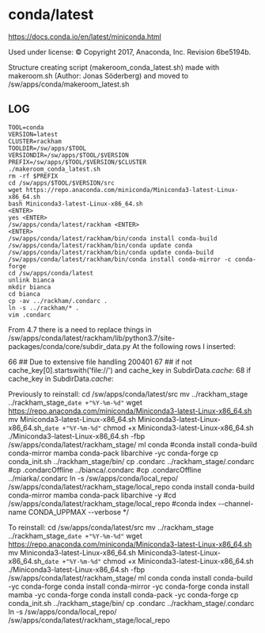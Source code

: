 conda/latest
========================

<https://docs.conda.io/en/latest/miniconda.html>

Used under license:
© Copyright 2017, Anaconda, Inc. Revision 6be5194b.

Structure creating script (makeroom_conda_latest.sh) made with makeroom.sh (Author: Jonas Söderberg) and moved to /sw/apps/conda/makeroom_latest.sh

LOG
---

    TOOL=conda
    VERSION=latest
    CLUSTER=rackham
    TOOLDIR=/sw/apps/$TOOL
    VERSIONDIR=/sw/apps/$TOOL/$VERSION
    PREFIX=/sw/apps/$TOOL/$VERSION/$CLUSTER
    ./makeroom_conda_latest.sh
    rm -rf $PREFIX
    cd /sw/apps/$TOOL/$VERSION/src
    wget https://repo.anaconda.com/miniconda/Miniconda3-latest-Linux-x86_64.sh
    bash Miniconda3-latest-Linux-x86_64.sh
    <ENTER>
    yes <ENTER>
    /sw/apps/conda/latest/rackham <ENTER>
    <ENTER>
    /sw/apps/conda/latest/rackham/bin/conda install conda-build
    /sw/apps/conda/latest/rackham/bin/conda update conda
    /sw/apps/conda/latest/rackham/bin/conda update conda-build
    /sw/apps/conda/latest/rackham/bin/conda install conda-mirror -c conda-forge
    cd /sw/apps/conda/latest
    unlink bianca
    mkdir bianca
    cd bianca
    cp -av ../rackham/.condarc .
    ln -s ../rackham/* .
    vim .condarc

From 4.7 there is a need to replace things in /sw/apps/conda/latest/rackham/lib/python3.7/site-packages/conda/core/subdir_data.py
At the following rows I inserted:

66         ## Due to extensive file handling 200401
67         ## if not cache_key[0].startswith('file://') and cache_key in SubdirData._cache_:
68         if cache_key in SubdirData._cache_:

Previously to reinstall:
    cd /sw/apps/conda/latest/src
    mv ../rackham_stage ../rackham_stage_`date +"%Y-%m-%d"`
    wget https://repo.anaconda.com/miniconda/Miniconda3-latest-Linux-x86_64.sh
    mv Miniconda3-latest-Linux-x86_64.sh Miniconda3-latest-Linux-x86_64.sh_`date +"%Y-%m-%d"`
    chmod +x Miniconda3-latest-Linux-x86_64.sh
    ./Miniconda3-latest-Linux-x86_64.sh -fbp /sw/apps/conda/latest/rackham_stage/
    ml conda
    #conda install conda-build conda-mirror mamba conda-pack libarchive -yc conda-forge
    cp conda_init.sh ../rackham_stage/bin/
    cp .condarc ../rackham_stage/.condarc
    #cp .condarcOffline ../bianca/.condarc
    #cp .condarcOffline ../miarka/.condarc
    ln -s /sw/apps/conda/local_repo/ /sw/apps/conda/latest/rackham_stage/local_repo
    conda install conda-build conda-mirror mamba conda-pack libarchive -y
    #cd /sw/apps/conda/latest/rackham_stage/local_repo
    #conda index --channel-name CONDA_UPPMAX --verbose */

To reinstall:
    cd /sw/apps/conda/latest/src
    mv ../rackham_stage ../rackham_stage_`date +"%Y-%m-%d"`
    wget https://repo.anaconda.com/miniconda/Miniconda3-latest-Linux-x86_64.sh
    mv Miniconda3-latest-Linux-x86_64.sh Miniconda3-latest-Linux-x86_64.sh_`date +"%Y-%m-%d"`
    chmod +x Miniconda3-latest-Linux-x86_64.sh
    ./Miniconda3-latest-Linux-x86_64.sh -fbp /sw/apps/conda/latest/rackham_stage/
    ml conda
    conda install conda-build -yc conda-forge
    conda install conda-mirror -yc conda-forge
    conda install mamba -yc conda-forge
    conda install conda-pack -yc conda-forge
    cp conda_init.sh ../rackham_stage/bin/
    cp .condarc ../rackham_stage/.condarc
    ln -s /sw/apps/conda/local_repo/ /sw/apps/conda/latest/rackham_stage/local_repo
